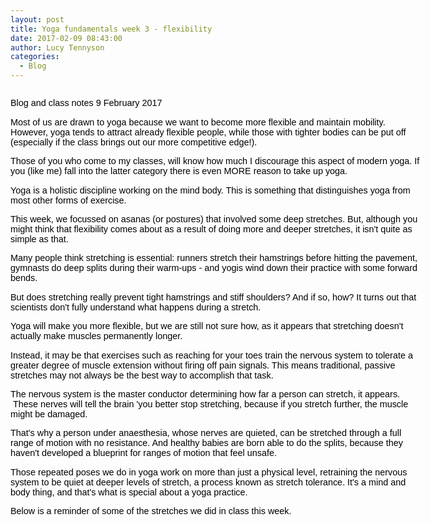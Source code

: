 ```yaml
---
layout: post
title: Yoga fundamentals week 3 - flexibility
date: 2017-02-09 08:43:00
author: Lucy Tennyson
categories:
  - Blog
---
```



<div class="blogentry" style="float: left; width: 659.5px; margin-bottom: 2em; color: rgb(0, 0, 0); font-family: trebuchet, verdana, helvetica, arial, sans-serif; font-size: 14.399999618530273px; letter-spacing: normal;"><p>Blog and class notes 9 February 2017</p><p>Most of us are drawn to yoga because we want to become more flexible and maintain mobility. However, yoga tends to attract already flexible people, while those with tighter bodies can be put off (especially if the class brings out our more competitive edge!).&nbsp;</p><p>Those of you who come to my classes, will know how much I discourage this aspect of modern yoga. If you (like me) fall into the latter category there is even MORE reason to take up yoga.</p><p>Yoga is a holistic discipline working on the mind body. This is something that distinguishes yoga from most other forms of exercise.&nbsp;</p><p>This week, we focussed on asanas (or postures) that involved some deep stretches. But, although you might think that flexibility comes about as a result of doing more and deeper stretches, it isn't quite as simple as that.</p><p>Many people think stretching is essential: runners stretch their hamstrings before hitting the pavement, gymnasts do deep splits during their warm-ups - and yogis wind down their practice with some forward bends.</p><p>But does stretching really prevent tight hamstrings and stiff shoulders? And if so, how? It turns out that scientists don't fully understand what happens during a stretch.</p><p>Yoga will make you more flexible, but we are still not sure how, as it appears that stretching doesn't actually make muscles permanently longer.</p><p>Instead, it may be that exercises such as reaching for your toes train the nervous system to tolerate a greater degree of muscle extension without firing off pain signals. This means traditional, passive stretches may not always be the best way to accomplish that task.</p><p>The nervous system is the master conductor determining how far a person can stretch, it appears. &nbsp;These nerves will tell the brain 'you better stop stretching, because if you stretch further, the muscle might be damaged.</p><p>That's why a person under anaesthesia, whose nerves are quieted, can be stretched through a full range of motion with no resistance. And healthy babies are born able to do the splits, because they haven't developed a blueprint for ranges of motion that feel unsafe.</p><p>Those repeated poses we do in yoga work on more than just a physical level, retraining the nervous system to be quiet at deeper levels of stretch, a process known as stretch tolerance. It's a mind and body thing, and that's what is special about a yoga practice.</p><p>Below is a reminder of some of the stretches we did in class this week.</p></div>

<div class="blog" style="float: left; width: 196.0625px; padding-left: 10px; color: rgb(0, 0, 0); font-family: trebuchet, verdana, helvetica, arial, sans-serif; font-size: 14.399999618530273px; letter-spacing: normal;"><ul style="list-style: none;"><li>&nbsp;</li></ul></div>